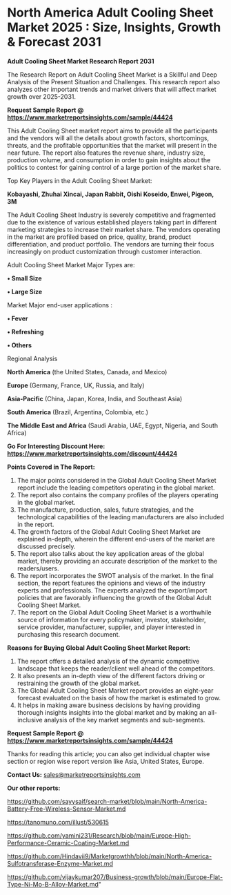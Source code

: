 # North America Adult Cooling Sheet Market 2025 : Size, Insights, Growth & Forecast 2031

<strong>Adult Cooling Sheet Market Research Report 2031</strong>

The Research Report on Adult Cooling Sheet Market is a Skillful and Deep Analysis of the Present Situation and Challenges. This research report also analyzes other important trends and market drivers that will affect market growth over 2025-2031.

<strong>Request Sample Report @ <a href=https://www.marketreportsinsights.com/sample/44424>https://www.marketreportsinsights.com/sample/44424</a></strong>

This Adult Cooling Sheet market report aims to provide all the participants and the vendors will all the details about growth factors, shortcomings, threats, and the profitable opportunities that the market will present in the near future. The report also features the revenue share, industry size, production volume, and consumption in order to gain insights about the politics to contest for gaining control of a large portion of the market share.

Top Key Players in the Adult Cooling Sheet Market:

<strong>Kobayashi, Zhuhai Xincai, Japan Rabbit, Oishi Koseido, Enwei, Pigeon, 3M</strong>

The Adult Cooling Sheet Industry is severely competitive and fragmented due to the existence of various established players taking part in different marketing strategies to increase their market share. The vendors operating in the market are profiled based on price, quality, brand, product differentiation, and product portfolio. The vendors are turning their focus increasingly on product customization through customer interaction.

Adult Cooling Sheet Market Major Types are:

<strong>•  Small Size

•  Large Size</strong>

Market Major end-user applications :

<strong>•  Fever

•  Refreshing

•  Others</strong>

Regional Analysis

</u><strong><b>North America</b></strong> (the United States, Canada, and Mexico)

<strong><b>Europe </b></strong>(Germany, France, UK, Russia, and Italy)

<strong><b>Asia-Pacific</b></strong> (China, Japan, Korea, India, and Southeast Asia)

<strong><b>South America</b></strong> (Brazil, Argentina, Colombia, etc.)

<strong><b>The Middle East and Africa</b></strong> (Saudi Arabia, UAE, Egypt, Nigeria, and South Africa)

<strong>Go For Interesting Discount Here: <a href=https://www.marketreportsinsights.com/discount/44424>https://www.marketreportsinsights.com/discount/44424</a></strong>

<strong>Points Covered in The Report:</strong>
<ol>
  <li>The major points considered in the Global Adult Cooling Sheet Market report include the leading competitors operating in the global market.</li>
  <li>The report also contains the company profiles of the players operating in the global market.</li>
  <li>The manufacture, production, sales, future strategies, and the technological capabilities of the leading manufacturers are also included in the report.</li>
  <li>The growth factors of the Global Adult Cooling Sheet Market are explained in-depth, wherein the different end-users of the market are discussed precisely.</li>
  <li>The report also talks about the key application areas of the global market, thereby providing an accurate description of the market to the readers/users.</li>
  <li>The report incorporates the SWOT analysis of the market. In the final section, the report features the opinions and views of the industry experts and professionals. The experts analyzed the export/import policies that are favorably influencing the growth of the Global Adult Cooling Sheet Market.</li>
  <li>The report on the Global Adult Cooling Sheet Market is a worthwhile source of information for every policymaker, investor, stakeholder, service provider, manufacturer, supplier, and player interested in purchasing this research document.</li>
</ol>
<strong>Reasons for Buying Global Adult Cooling Sheet Market Report:</strong>

<ol>
  <li>The report offers a detailed analysis of the dynamic competitive landscape that keeps the reader/client well ahead of the competitors.</li>
  <li>It also presents an in-depth view of the different factors driving or restraining the growth of the global market.</li>
  <li>The Global Adult Cooling Sheet Market report provides an eight-year forecast evaluated on the basis of how the market is estimated to grow.</li>
  <li>It helps in making aware business decisions by having providing thorough insights insights into the global market and by making an all-inclusive analysis of the key market segments and sub-segments.</li>
</ol>
<strong>Request Sample Report @ <a href=https://www.marketreportsinsights.com/sample/44424>https://www.marketreportsinsights.com/sample/44424</a></strong>


Thanks for reading this article; you can also get individual chapter wise section or region wise report version like Asia, United States, Europe.

<strong>Contact Us:</strong>
sales@marketreportsinsights.com

<strong>Our other reports:</strong>

<a href=https://github.com/sayysaif/search-market/blob/main/North-America-Battery-Free-Wireless-Sensor-Market.md>https://github.com/sayysaif/search-market/blob/main/North-America-Battery-Free-Wireless-Sensor-Market.md</a>

<a href=https://tanomuno.com/illust/530615>https://tanomuno.com/illust/530615</a>

<a href=https://github.com/yamini231/Research/blob/main/Europe-High-Performance-Ceramic-Coating-Market.md>https://github.com/yamini231/Research/blob/main/Europe-High-Performance-Ceramic-Coating-Market.md</a>

<a href=https://github.com/Hindavii9/Marketgrowthh/blob/main/North-America-Sulfotransferase-Enzyme-Market.md>https://github.com/Hindavii9/Marketgrowthh/blob/main/North-America-Sulfotransferase-Enzyme-Market.md</a>

<a href=https://github.com/vijaykumar207/Business-growth/blob/main/Europe-Flat-Type-Ni-Mo-B-Alloy-Market.md>https://github.com/vijaykumar207/Business-growth/blob/main/Europe-Flat-Type-Ni-Mo-B-Alloy-Market.md</a>"
